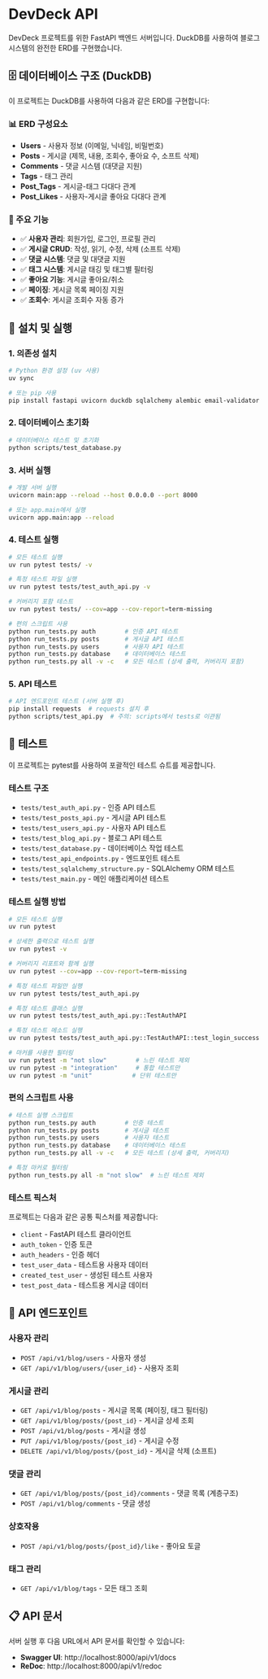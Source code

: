 # DevDeck API

DevDeck 프로젝트를 위한 FastAPI 백엔드 서버입니다. DuckDB를 사용하여 블로그 시스템의 완전한 ERD를 구현했습니다.

## 🗄️ 데이터베이스 구조 (DuckDB)

이 프로젝트는 DuckDB를 사용하여 다음과 같은 ERD를 구현합니다:

### 📊 ERD 구성요소

- **Users** - 사용자 정보 (이메일, 닉네임, 비밀번호)
- **Posts** - 게시글 (제목, 내용, 조회수, 좋아요 수, 소프트 삭제)
- **Comments** - 댓글 시스템 (대댓글 지원)
- **Tags** - 태그 관리
- **Post_Tags** - 게시글-태그 다대다 관계
- **Post_Likes** - 사용자-게시글 좋아요 다대다 관계

### 🔧 주요 기능

- ✅ **사용자 관리**: 회원가입, 로그인, 프로필 관리
- ✅ **게시글 CRUD**: 작성, 읽기, 수정, 삭제 (소프트 삭제)
- ✅ **댓글 시스템**: 댓글 및 대댓글 지원
- ✅ **태그 시스템**: 게시글 태깅 및 태그별 필터링
- ✅ **좋아요 기능**: 게시글 좋아요/취소
- ✅ **페이징**: 게시글 목록 페이징 지원
- ✅ **조회수**: 게시글 조회수 자동 증가

## 🚀 설치 및 실행

### 1. 의존성 설치

```bash
# Python 환경 설정 (uv 사용)
uv sync

# 또는 pip 사용
pip install fastapi uvicorn duckdb sqlalchemy alembic email-validator
```

### 2. 데이터베이스 초기화

```bash
# 데이터베이스 테스트 및 초기화
python scripts/test_database.py
```

### 3. 서버 실행

```bash
# 개발 서버 실행
uvicorn main:app --reload --host 0.0.0.0 --port 8000

# 또는 app.main에서 실행
uvicorn app.main:app --reload
```

### 4. 테스트 실행

```bash
# 모든 테스트 실행
uv run pytest tests/ -v

# 특정 테스트 파일 실행
uv run pytest tests/test_auth_api.py -v

# 커버리지 포함 테스트
uv run pytest tests/ --cov=app --cov-report=term-missing

# 편의 스크립트 사용
python run_tests.py auth        # 인증 API 테스트
python run_tests.py posts       # 게시글 API 테스트
python run_tests.py users       # 사용자 API 테스트
python run_tests.py database    # 데이터베이스 테스트
python run_tests.py all -v -c   # 모든 테스트 (상세 출력, 커버리지 포함)
```

### 5. API 테스트

```bash
# API 엔드포인트 테스트 (서버 실행 후)
pip install requests  # requests 설치 후
python scripts/test_api.py  # 주의: scripts에서 tests로 이관됨
```

## 🧪 테스트

이 프로젝트는 pytest를 사용하여 포괄적인 테스트 슈트를 제공합니다.

### 테스트 구조

- `tests/test_auth_api.py` - 인증 API 테스트
- `tests/test_posts_api.py` - 게시글 API 테스트  
- `tests/test_users_api.py` - 사용자 API 테스트
- `tests/test_blog_api.py` - 블로그 API 테스트
- `tests/test_database.py` - 데이터베이스 작업 테스트
- `tests/test_api_endpoints.py` - 엔드포인트 테스트
- `tests/test_sqlalchemy_structure.py` - SQLAlchemy ORM 테스트
- `tests/test_main.py` - 메인 애플리케이션 테스트

### 테스트 실행 방법

```bash
# 모든 테스트 실행
uv run pytest

# 상세한 출력으로 테스트 실행
uv run pytest -v

# 커버리지 리포트와 함께 실행
uv run pytest --cov=app --cov-report=term-missing

# 특정 테스트 파일만 실행
uv run pytest tests/test_auth_api.py

# 특정 테스트 클래스 실행
uv run pytest tests/test_auth_api.py::TestAuthAPI

# 특정 테스트 메소드 실행
uv run pytest tests/test_auth_api.py::TestAuthAPI::test_login_success

# 마커를 사용한 필터링
uv run pytest -m "not slow"        # 느린 테스트 제외
uv run pytest -m "integration"     # 통합 테스트만
uv run pytest -m "unit"           # 단위 테스트만
```

### 편의 스크립트 사용

```bash
# 테스트 실행 스크립트
python run_tests.py auth        # 인증 테스트
python run_tests.py posts       # 게시글 테스트
python run_tests.py users       # 사용자 테스트
python run_tests.py database    # 데이터베이스 테스트
python run_tests.py all -v -c   # 모든 테스트 (상세 출력, 커버리지)

# 특정 마커로 필터링
python run_tests.py all -m "not slow"  # 느린 테스트 제외
```

### 테스트 픽스처

프로젝트는 다음과 같은 공통 픽스처를 제공합니다:

- `client` - FastAPI 테스트 클라이언트
- `auth_token` - 인증 토큰
- `auth_headers` - 인증 헤더
- `test_user_data` - 테스트용 사용자 데이터
- `created_test_user` - 생성된 테스트 사용자
- `test_post_data` - 테스트용 게시글 데이터

## 📡 API 엔드포인트

### 사용자 관리
- `POST /api/v1/blog/users` - 사용자 생성
- `GET /api/v1/blog/users/{user_id}` - 사용자 조회

### 게시글 관리
- `GET /api/v1/blog/posts` - 게시글 목록 (페이징, 태그 필터링)
- `GET /api/v1/blog/posts/{post_id}` - 게시글 상세 조회
- `POST /api/v1/blog/posts` - 게시글 생성
- `PUT /api/v1/blog/posts/{post_id}` - 게시글 수정
- `DELETE /api/v1/blog/posts/{post_id}` - 게시글 삭제 (소프트)

### 댓글 관리
- `GET /api/v1/blog/posts/{post_id}/comments` - 댓글 목록 (계층구조)
- `POST /api/v1/blog/comments` - 댓글 생성

### 상호작용
- `POST /api/v1/blog/posts/{post_id}/like` - 좋아요 토글

### 태그 관리
- `GET /api/v1/blog/tags` - 모든 태그 조회

## 📋 API 문서

서버 실행 후 다음 URL에서 API 문서를 확인할 수 있습니다:

- **Swagger UI**: http://localhost:8000/api/v1/docs
- **ReDoc**: http://localhost:8000/api/v1/redoc
